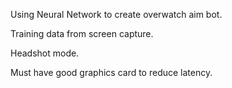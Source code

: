 Using Neural Network to create overwatch aim bot.

Training data from screen capture.

Headshot mode.

Must have good graphics card to reduce latency.
